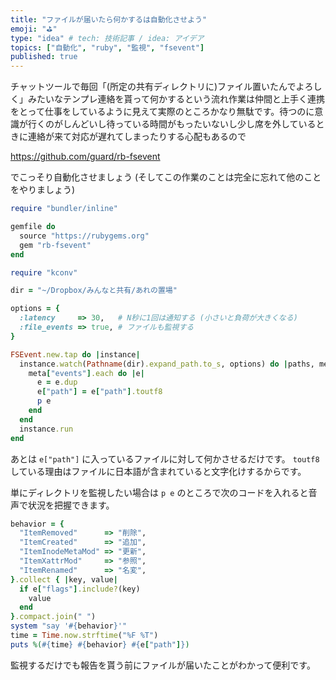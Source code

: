 ```yaml
---
title: "ファイルが届いたら何かするは自動化させよう"
emoji: "⛳"
type: "idea" # tech: 技術記事 / idea: アイデア
topics: ["自動化", "ruby", "監視", "fsevent"]
published: true
---
```


チャットツールで毎回「(所定の共有ディレクトリに)ファイル置いたんでよろしく」みたいなテンプレ連絡を貰って何かするという流れ作業は仲間と上手く連携をとって仕事をしているように見えて実際のところかなり無駄です。待つのに意識が行くのがしんどいし待っている時間がもったいないし少し席を外しているときに連絡が来て対応が遅れてしまったりする心配もあるので

https://github.com/guard/rb-fsevent

でこっそり自動化させましょう (そしてこの作業のことは完全に忘れて他のことをやりましょう)

```ruby
require "bundler/inline"

gemfile do
  source "https://rubygems.org"
  gem "rb-fsevent"
end

require "kconv"

dir = "~/Dropbox/みんなと共有/あれの置場"

options = {
  :latency     => 30,   # N秒に1回は通知する (小さいと負荷が大きくなる)
  :file_events => true, # ファイルも監視する
}

FSEvent.new.tap do |instance|
  instance.watch(Pathname(dir).expand_path.to_s, options) do |paths, meta|
    meta["events"].each do |e|
      e = e.dup
      e["path"] = e["path"].toutf8
      p e
    end
  end
  instance.run
end
```

あとは `e["path"]` に入っているファイルに対して何かさせるだけです。
`toutf8` している理由はファイルに日本語が含まれていると文字化けするからです。

単にディレクトリを監視したい場合は `p e` のところで次のコードを入れると音声で状況を把握できます。

```ruby
behavior = {
  "ItemRemoved"      => "削除",
  "ItemCreated"      => "追加",
  "ItemInodeMetaMod" => "更新",
  "ItemXattrMod"     => "参照",
  "ItemRenamed"      => "名変",
}.collect { |key, value|
  if e["flags"].include?(key)
    value
  end
}.compact.join(" ")
system "say '#{behavior}'"
time = Time.now.strftime("%F %T")
puts %(#{time} #{behavior} #{e["path"]})
```

監視するだけでも報告を貰う前にファイルが届いたことがわかって便利です。
